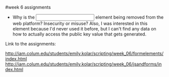#week 6 assignments

- Why is the <input type="keygen"> element being removed from the web platform? Insecurity or misuse? Also, I was interested in this element because I'd never used it before, but I can't find any data on how to actually access the public key value that gets generated.


Link to the assignments:

http://iam.colum.edu/students/emily.kolar/scripting/week_06/formelements/index.html
http://iam.colum.edu/students/emily.kolar/scripting/week_06/jsandforms/index.html